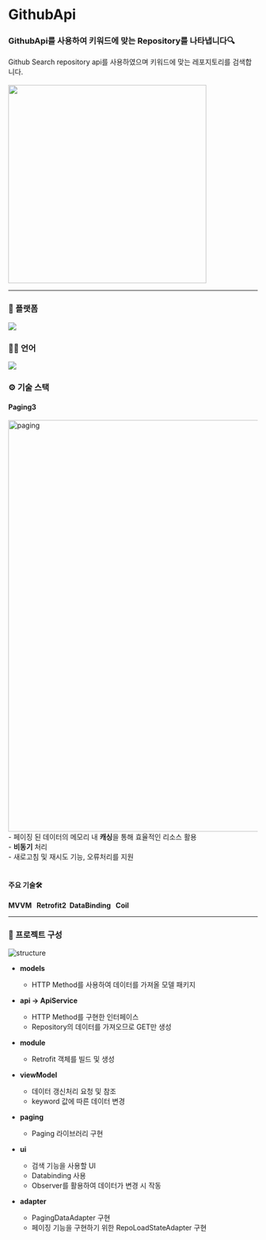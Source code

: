# GithubApi
### GithubApi를 사용하여 키워드에 맞는 Repository를 나타냅니다🔍
Github Search repository api를 사용하였으며 키워드에 맞는 레포지토리를 검색합니다.
</br></br>
<img width="400" src="https://user-images.githubusercontent.com/72602912/148717627-4763c16e-0f9f-4f3e-b6f1-4716d10894a0.png">
</br>
<hr>

### 📱 플랫폼
<img src="https://img.shields.io/badge/Android-3DDC84?style=flat-square&logo=Android&logoColor=white"/>


### 🙆‍♂️ 언어
<img src="https://img.shields.io/badge/Kotlin-0095D5?style=flat-square&logo=Kotlin&logoColor=white"/> 
</br>

### ⚙ 기술 스택
#### Paging3</br>
<img width="830" alt="paging" src="https://user-images.githubusercontent.com/72602912/148720375-47ad296a-2621-48e6-9339-eede27c1adce.png">
- 페이징 된 데이터의 메모리 내 <strong>캐싱</strong>을 통해 효율적인 리소스 활용</br>
- <strong>비동기</strong> 처리</br>
- 새로고침 및 재시도 기능, 오류처리를 지원</br>
</br>

#### 주요 기술🛠

<strong>MVVM &nbsp; Retrofit2 &nbsp;DataBinding &nbsp; Coil &nbsp;</strong>

<hr>

### 📅 프로젝트 구성

![structure](https://user-images.githubusercontent.com/72602912/148727205-b85fe758-73a9-4478-a9b4-fc8c7616dd33.PNG)

- **models**
  - HTTP Method를 사용하여 데이터를 가져올 모델 패키지

- **api -> ApiService**
  - HTTP Method를 구현한 인터페이스
  - Repository의 데이터를 가져오므로 GET만 생성

- **module**
  - Retrofit 객체를 빌드 및 생성

- **viewModel**
  - 데이터 갱신처리 요청 및 참조
  - keyword 값에 따른 데이터 변경

- **paging**
  - Paging 라이브러리 구현

- **ui**
  - 검색 기능을 사용할 UI
  - Databinding 사용
  - Observer를 활용하여 데이터가 변경 시 작동

- **adapter**
  - PagingDataAdapter 구현
  - 페이징 기능을 구현하기 위한 RepoLoadStateAdapter 구현

